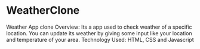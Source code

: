 # WeatherClone
Weather App clone
Overview: Its a app used to check weather of a specific location. You can update its weather by giving some input like your location and temperature of your area.
Technology Used: HTML, CSS and Javascript


